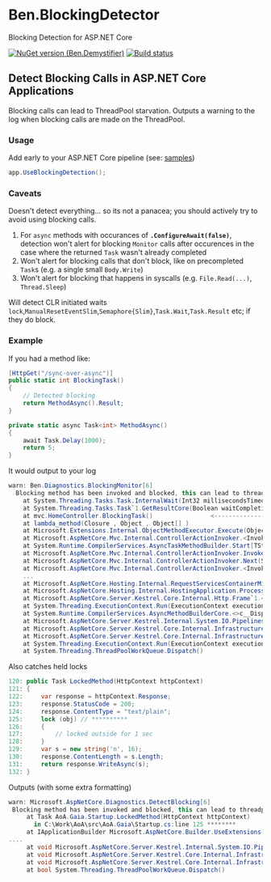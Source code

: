 # Ben.BlockingDetector
Blocking Detection for ASP.NET Core

[![NuGet version (Ben.Demystifier)](https://img.shields.io/nuget/v/Ben.BlockingDetector.svg?style=flat-square)](https://www.nuget.org/packages/Ben.BlockingDetector/)
[![Build status](https://ci.appveyor.com/api/projects/status/7xssvgr4coj898cq?svg=true)](https://ci.appveyor.com/project/benaadams/ben-blockingdetector)

## Detect Blocking Calls in ASP.NET Core Applications

Blocking calls can lead to ThreadPool starvation. Outputs a warning to the log when blocking calls are made on the ThreadPool.

### Usage

Add early to your ASP.NET Core pipeline (see: [samples](https://github.com/benaadams/Ben.BlockingDetector/tree/master/samples/mvc))

```csharp
app.UseBlockingDetection();
```

### Caveats

Doesn't detect everything... so its not a panacea; you should actively try to avoid using blocking calls.

1. For `async` methods with occurances of **`.ConfigureAwait(false)`**, detection won't alert for blocking `Monitor` calls after occurences in the case where the returned `Task` wasn't already completed
2. Won't alert for blocking calls that don't block, like on precompleted `Task`s (e.g. a single small `Body.Write`)
3. Won't alert for blocking that happens in syscalls (e.g. `File.Read(...)`, `Thread.Sleep`)

Will detect CLR initiated waits `lock`,`ManualResetEventSlim`,`Semaphore{Slim}`,`Task.Wait`,`Task.Result` etc; if they do block.

### Example
If you had a method like:

```csharp
[HttpGet("/sync-over-async")]
public static int BlockingTask()
{
    // Detected blocking
    return MethodAsync().Result;
}

private static async Task<int> MethodAsync()
{
    await Task.Delay(1000);
    return 5;
}
```

It would output to your log

```csharp
warn: Ben.Diagnostics.BlockingMonitor[6]
  Blocking method has been invoked and blocked, this can lead to threadpool starvation.
    at System.Threading.Tasks.Task.InternalWait(Int32 millisecondsTimeout, CancellationToken cancellationToken)
    at System.Threading.Tasks.Task`1.GetResultCore(Boolean waitCompletionNotification)
    at mvc.HomeController.BlockingTask()                <------------------ ** Blocking function **
    at lambda_method(Closure , Object , Object[] )
    at Microsoft.Extensions.Internal.ObjectMethodExecutor.Execute(Object target, Object[] parameters)
    at Microsoft.AspNetCore.Mvc.Internal.ControllerActionInvoker.<InvokeActionMethodAsync>d__12.MoveNext()
    at System.Runtime.CompilerServices.AsyncTaskMethodBuilder.Start[TStateMachine](TStateMachine& stateMachine)
    at Microsoft.AspNetCore.Mvc.Internal.ControllerActionInvoker.InvokeActionMethodAsync()
    at Microsoft.AspNetCore.Mvc.Internal.ControllerActionInvoker.Next(State& next, Scope& scope, Object& state, Boolean& isCompleted)
    at Microsoft.AspNetCore.Mvc.Internal.ControllerActionInvoker.<InvokeNextActionFilterAsync>d__10.MoveNext()
    ...
    at Microsoft.AspNetCore.Hosting.Internal.RequestServicesContainerMiddleware.Invoke(HttpContext httpContext)
    at Microsoft.AspNetCore.Hosting.Internal.HostingApplication.ProcessRequestAsync(Context context)
    at Microsoft.AspNetCore.Server.Kestrel.Core.Internal.Http.Frame`1.<ProcessRequestsAsync>d__2.MoveNext()
    at System.Threading.ExecutionContext.Run(ExecutionContext executionContext, ContextCallback callback, Object state)
    at System.Runtime.CompilerServices.AsyncMethodBuilderCore.<>c__DisplayClass4_0.<OutputAsyncCausalityEvents>b__0()
    at Microsoft.AspNetCore.Server.Kestrel.Internal.System.IO.Pipelines.Pipe.<>c.<.cctor>b__67_3(Object o)
    at Microsoft.AspNetCore.Server.Kestrel.Core.Internal.Infrastructure.LoggingThreadPool.<>c__DisplayClass6_0.<Schedule>b__0()
    at Microsoft.AspNetCore.Server.Kestrel.Core.Internal.Infrastructure.LoggingThreadPool.<RunAction>b__3_0(Object o)
    at System.Threading.ExecutionContext.Run(ExecutionContext executionContext, ContextCallback callback, Object state)
    at System.Threading.ThreadPoolWorkQueue.Dispatch()
```

Also catches held locks

```csharp
120: public Task LockedMethod(HttpContext httpContext)
121: {
122:     var response = httpContext.Response;
123:     response.StatusCode = 200;
124:     response.ContentType = "text/plain";
125:     lock (obj) // **********
126:     {
127:         // locked outside for 1 sec
128:     }
129:     var s = new string('n', 16);
130:     response.ContentLength = s.Length;
131:     return response.WriteAsync(s);
132: }
```
Outputs (with some extra formatting)
```csharp
warn: Microsoft.AspNetCore.Diagnostics.DetectBlocking[6]
 Blocking method has been invoked and blocked, this can lead to threadpool starvation.
     at Task AoA.Gaia.Startup.LockedMethod(HttpContext httpContext)
       in C:\Work\AoA\src\AoA.Gaia\Startup.cs:line 125 ********
     at IApplicationBuilder Microsoft.AspNetCore.Builder.UseExtensions.Use(IApplicationBuilder app, Func<HttpContext, Func<Task>, Task> middleware)+() => { }
....
     at void Microsoft.AspNetCore.Server.Kestrel.Internal.System.IO.Pipelines.Pipe._scheduleContinuation(object o)
     at void Microsoft.AspNetCore.Server.Kestrel.Core.Internal.Infrastructure.LoggingThreadPool.Schedule(Action<object> action, object state)+() => { }
     at void Microsoft.AspNetCore.Server.Kestrel.Core.Internal.Infrastructure.LoggingThreadPool.RunAction()+(object o) => { }
     at bool System.Threading.ThreadPoolWorkQueue.Dispatch()
```
